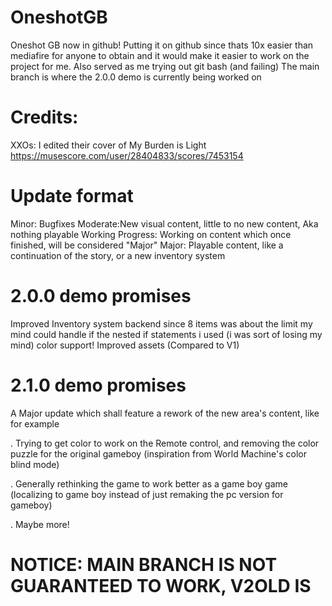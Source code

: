 # OneshotGB
Oneshot GB now in github!
Putting it on github since thats 10x easier than mediafire for anyone to obtain and it would make it easier to work on the project for me.
Also served as me trying out git bash (and failing)
The main branch is where the 2.0.0 demo is currently being worked on

# Credits:
XXOs: I edited their cover of My Burden is Light https://musescore.com/user/28404833/scores/7453154

# Update format

Minor: Bugfixes
Moderate:New visual content, little to no new content, Aka nothing playable
Working Progress: Working on content which once finished, will be considered "Major"
Major: Playable content, like a continuation of the story, or a new inventory system

# 2.0.0 demo promises

Improved Inventory system backend since 8 items was about the limit my mind could handle if the nested if statements i used (i was sort of losing my mind) 
color support!
Improved assets (Compared to V1)

# 2.1.0 demo promises

A Major update which shall feature a rework of the new area's content, like for example

. Trying to get color to work on the Remote control, and removing the color puzzle for the original gameboy (inspiration from World Machine's color blind mode)

. Generally rethinking the game to work better as a game boy game (localizing to game boy instead of just remaking the pc version for gameboy)

. Maybe more!

# NOTICE: MAIN BRANCH IS NOT GUARANTEED TO WORK, V2OLD IS
